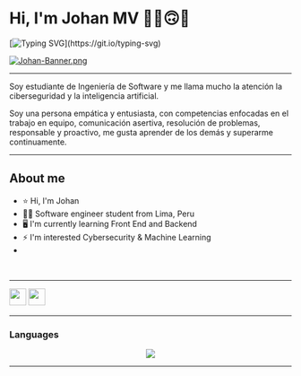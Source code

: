 # Hi, I'm Johan MV ✌🏻🙃🦝

[![Typing SVG](https://readme-typing-svg.herokuapp.com?font=Fira+Code&pause=1000&width=435&lines=I+like+it+programming+.+.+.)](https://git.io/typing-svg)


[![Johan-Banner.png](https://i.postimg.cc/nzGbv1wH/Johan-Banner.png)](https://postimg.cc/FdzBv04q)




---
Soy estudiante de Ingeniería de Software y me llama mucho la atención la ciberseguridad y la inteligencia artificial.

Soy una persona empática y entusiasta, con competencias enfocadas en el trabajo en equipo, comunicación asertiva, resolución de problemas, responsable y proactivo, me gusta aprender de los demás y superarme continuamente.
  
---

## About me

- ⭐ Hi, I'm Johan  
- 🧑‍💻 Software engineer student from Lima, Peru
- 🖥️ I'm currently learning Front End and Backend
- ⚡ I'm interested Cybersecurity & Machine Learning
-

<br>

---

<p>
<a href="https://www.instagram.com/johan_mv2000/"><img src="https://img.shields.io/badge/Instagram-%23E4405F.svg?style=for-the-badge&logo=Instagram&logoColor=white" style="margin-bottom: 4px;" height="30px" target="_blank"></a>
<a href="https://www.linkedin.com/in/johan-ra%C3%BAl-moreno-vergara-82953620b/"><img src="https://img.shields.io/badge/Linkedin-%231572B6.svg?style=for-the-badge&logo=Linkedin&logoColor=white" style="margin-bottom: 4px;" height="30px" target="_blank"></a>
</p>

---

### Languages

<p align="center">
    <img src="https://skillicons.dev/icons?i=linux,git,javascript,github,kotlin,neovim,mysql,python" />
</p>

---
